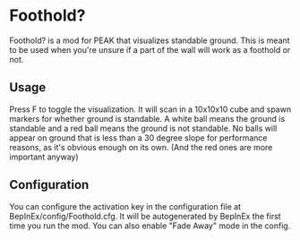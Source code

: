 # Foothold?
Foothold? is a mod for PEAK that visualizes standable ground. This is meant to be used when you're unsure if a part of the wall will work as a foothold or not.

## Usage
Press F to toggle the visualization. It will scan in a 10x10x10 cube and spawn markers for whether ground is standable. A white ball means the ground is standable and a red ball means the ground is not standable. No balls will appear on ground that is less than a 30 degree slope for performance reasons, as it's obvious enough on its own. (And the red ones are more important anyway)

## Configuration
You can configure the activation key in the configuration file at BepInEx/config/Foothold.cfg. It will be autogenerated by BepInEx the first time you run the mod. You can also enable "Fade Away" mode in the config.